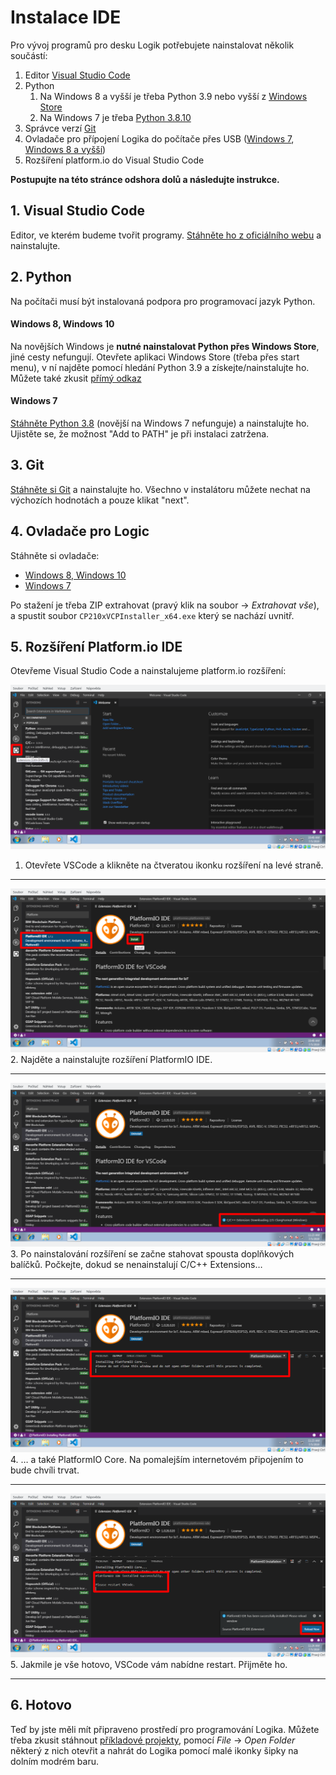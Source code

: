 # Instalace IDE

Pro vývoj programů pro desku Logik potřebujete nainstalovat několik součástí:

1. Editor [Visual Studio Code](https://code.visualstudio.com/Download)
1. Python
    1. Na Windows 8 a vyšší je třeba Python 3.9 nebo vyšší z [Windows Store](https://www.microsoft.com/en-us/p/python-39/9p7qfqmjrfp7)
    1. Na Windows 7 je třeba [Python 3.8.10](https://www.python.org/ftp/python/3.8.10/python-3.8.10-amd64.exe)
2. Správce verzí [Git](https://git-scm.com/download/win)
3. Ovladače pro přípojení Logika do počítače přes USB ([Windows 7](https://www.silabs.com/documents/public/software/CP210x_Windows_Drivers.zip), [Windows 8 a vyšší](https://www.silabs.com/documents/public/software/CP210x_Universal_Windows_Driver.zip))
4. Rozšíření platform.io do Visual Studio Code

**Postupujte na této stránce odshora dolů a následujte instrukce.**

## 1. Visual Studio Code
Editor, ve kterém budeme tvořit programy. [Stáhněte ho z oficiálního webu](https://code.visualstudio.com/Download) a nainstalujte.

## 2. Python
Na počítači musí být instalovaná podpora pro programovací jazyk Python.

#### Windows 8, Windows 10
Na novějších Windows je **nutné nainstalovat Python přes Windows Store**, jiné cesty nefungují. Otevřete aplikaci Windows Store (třeba přes start menu),
v ní najděte pomocí hledání Python 3.9 a získejte/nainstalujte ho. Můžete také zkusit [přímý odkaz](https://www.microsoft.com/en-us/p/python-39/9p7qfqmjrfp7)

#### Windows 7
[Stáhněte Python 3.8](https://www.python.org/ftp/python/3.8.10/python-3.8.10-amd64.exe) (novější na Windows 7 nefunguje) a nainstalujte ho.
Ujistěte se, že možnost "Add to PATH" je při instalaci zatržena.

## 3. Git
[Stáhněte si Git](https://git-scm.com/download/win) a nainstalujte ho. Všechno v instalátoru můžete nechat na výchozích hodnotách a pouze klikat "next".


## 4. Ovladače pro Logic
Stáhněte si ovladače:

* [Windows 8, Windows 10](https://www.silabs.com/documents/public/software/CP210x_Universal_Windows_Driver.zip)
* [Windows 7](https://www.silabs.com/documents/public/software/CP210x_Windows_Drivers.zip)

Po stažení je třeba ZIP extrahovat (pravý klik na soubor -> _Extrahovat vše_), a spustit soubor `CP210xVCPInstaller_x64.exe` který se nachází uvnitř.

## 5. Rozšíření Platform.io IDE
Otevřeme Visual Studio Code a nainstalujeme platform.io rozšíření:

![VSCode extension](assets/code_01.png)<br>
1. Otevřete VSCode a klikněte na čtveratou ikonku rozšíření na levé straně.
<hr>

![VSCode extension](assets/code_02.png)<br>
2. Najděte a nainstalujte rozšíření PlatformIO IDE.
<hr>

![VSCode extension](assets/code_03.png)<br>
3. Po nainstalování rozšíření se začne stahovat spousta doplňkových balíčků. Počkejte, dokud se nenainstalují C/C++ Extensions…
<hr>

![VSCode extension](assets/code_04.png)<br>
4. … a také PlatformIO Core. Na pomalejším internetovém připojením to bude chvíli trvat.
<hr>

![VSCode extension](assets/code_05.png)<br>
5. Jakmile je vše hotovo, VSCode vám nabídne restart. Přijměte ho.
<hr>

## 6. Hotovo
Teď by jste měli mít připraveno prostředí pro programování Logika. Můžete třeba zkusit stáhnout [příkladové projekty](/logic/examples/),
pomocí _File_ -> _Open Folder_ některý z nich otevřit a nahrát do Logika pomocí malé ikonky šipky na dolním modrém baru.
